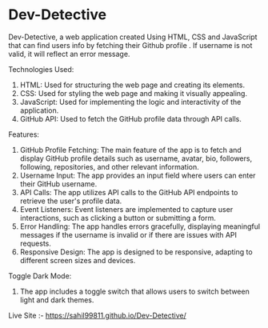 # Dev-Detective
Dev-Detective, a web application created Using HTML, CSS and JavaScript that can find users info by fetching their Github profile . If username is not valid, it will reflect an error message.

Technologies Used:
1. HTML: Used for structuring the web page and creating its elements.
2. CSS: Used for styling the web page and making it visually appealing.
3. JavaScript: Used for implementing the logic and interactivity of the application.
4. GitHub API: Used to fetch the GitHub profile data through API calls.

Features:
1. GitHub Profile Fetching: The main feature of the app is to fetch and display GitHub profile details such as username, avatar, bio, followers, following, repositories, and other relevant information.
2. Username Input: The app provides an input field where users can enter their GitHub username.
3. API Calls: The app utilizes API calls to the GitHub API endpoints to retrieve the user's profile data.
4. Event Listeners: Event listeners are implemented to capture user interactions, such as clicking a button or submitting a form.
5. Error Handling: The app handles errors gracefully, displaying meaningful messages if the username is invalid or if there are issues with API requests.
6. Responsive Design: The app is designed to be responsive, adapting to different screen sizes and devices.

Toggle Dark Mode:

1. The app includes a toggle switch that allows users to switch between light and dark themes.

Live Site :- https://sahil99811.github.io/Dev-Detective/
